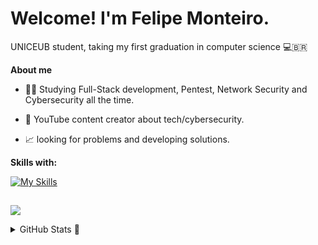 # Welcome! I'm Felipe Monteiro.
UNICEUB student, taking my first graduation in computer science 💻🇧🇷

**About me**

- 🕵️‍♂️ Studying Full-Stack development, Pentest, Network Security and Cybersecurity all the time.

- 🎥 YouTube content creator about tech/cybersecurity.

- 📈 looking for problems and developing solutions.

**Skills with:**

[![My Skills](https://skillicons.dev/icons?i=python,flutter,dart,cpp,mysql,linux,kali,bash,aws,kubernetes,terraform,grafana,mongo,rabbitmq,firebase,arduino,figma&perline=9)](https://skillicons.dev)

##

<a href="https://www.linkedin.com/in/felipe-monteiro-4581ab304/" target="_blank"><img src="https://img.shields.io/badge/-LinkedIn-%230077B5?style=for-the-badge&logo=linkedin&logoColor=white" target="_blank"></a> 

<details>
  <summary>GitHub Stats 🥷</summary>
  
<a href="https://github.com/Sr-Monteiro">
  <img height=200 align="center" src="https://github-readme-stats.vercel.app/api?username=Sr-Monteiro&theme=dark" />
</a>
<a href="https://github.com/Sr-Monteiro">
  <img height=200 align="center" src="https://github-readme-stats.vercel.app/api/top-langs?username=Sr-Monteiro&layout=compact&theme=dark&langs_count=8&card_width=320" />
</a>
</details>
